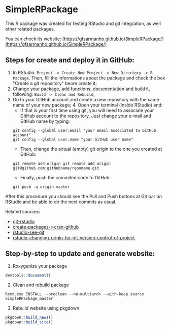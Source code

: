 # SimpleRPackage

This R package was created for testing RStudio and git integration, as well other related packages.

You can check its website: [https://gfsarmanho.github.io/SimpleRPackage/](https://gfsarmanho.github.io/SimpleRPackage/)

## Steps for create and deploy it in GitHub:

1. In RStudio: `Project -> Create New Project -> New Directory -> R Package`. Then, fill the informations about the package and check the box "Create a git repository" beore create it;
2. Change your package, add functions, documentation and build it, following: `Build -> Clean and Rebuild`;
3. Go to your GitHub account and create a new repository with the same name of your new package; 4. Open your terminal (inside RStudio) and:
   - If that is your first time using git, you will need to associate your GitHub account to the repository. Just change your e-mail and GitHub name by typing:
   ```
   git config --global user.email "your email associated to GitHub account"
   git config --global user.name "your GitHub user name"
   ```
   - Then, change the actual (empty) git origin to the one you created at GitHub:
   ```
   git remote add origin git remote add origin git@github.com:githubname/reponame.git
   ```
   - Finally, push the commited code to GitHub:
   ```
   git push -u origin master
   ```

After this procedure you should see the Pull and Push buttons at Git bar on RStudio and be able to do the next commits as usual. 

Related sources:
- [git-rstudio](http://r-pkgs.had.co.nz/git.html)
- [create-packages-r-cran-github](https://www.analyticsvidhya.com/blog/2017/03/create-packages-r-cran-github/)
- [rstudio-see-git](http://happygitwithr.com/rstudio-see-git.html)
- [rstudio-changing-origin-for-git-version-control-of-project](https://stackoverflow.com/questions/39435240/rstudio-changing-origin-for-git-version-control-of-project?rq=1)

## Step-by-step to update and generate website:

1. Roxygenize your package
```r
devtools::document()
```

2. Clean and rebuild package
```
Rcmd.exe INSTALL --preclean --no-multiarch --with-keep.source SimpleRPackage_master
```

3. Rebuild website using pkgdown
```r
pkgdown::build_news()
pkgdown::build_site()
```

